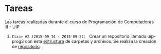 # Tareas
Las tareas realizadas durante el curso de Programación de Computadoras III - UIP

1. ```Clase #2 (2015-09-14 - 2015-09-21) ``` Crear un repositorio llamado uip-prog3 con esta [extructura]() de carpetas y archivos. Se realiza la creacion de [repositorio](https://github.com/jcsena/uip-prog3.git).
